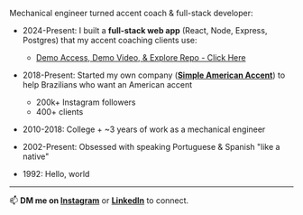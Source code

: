 Mechanical engineer turned accent coach & full-stack developer:

- 2024-Present:   I built a **full-stack web app** (React, Node, Express, Postgres) that my accent coaching clients use:
  - [Demo Access, Demo Video, & Explore Repo - Click Here](https://williamrosenberg.com?utm_source=github)

- 2018-Present:   Started my own company ([**Simple American Accent**](https://www.instagram.com/SimpleAmericanAccent)) to help Brazilians who want an American accent
  - 200k+ Instagram followers
  - 400+ clients

- 2010-2018:      College + ~3 years of work as a mechanical engineer

- 2002-Present:   Obsessed with speaking Portuguese & Spanish "like a native"

- 1992:           Hello, world

---

<!-- <details>
  <summary>🔭 Building <a href="https://github.com/SimpleAmericanAccent">Simple American Accent</a></summary>
  <ul>
    <li>Helping Brazilians master an American accent (advanced English level required).</li>
    <li>Shifting from pure service to tech-enabled service.</li>
    <li>Built and actively improving a custom full-stack web app for my clients.
    </li>
  </ul>
</details>

<details>
  <summary>🔮 Goals</summary>
  <blockquote>  
    <details>
      <summary>Business</summary>
        <ul>
          <li><strong>Client results:</strong>
            <ul>
              <li>Help 10 Brazilian clients reach a convincingly American accent (rigorous definition pending).</li>
              <li>Develop reliable, rigorous accent measurement - and show significant improvements in clients' accents.</li>
              <li>Improve delivery metrics (accent results, testimonials, referrals, renewals, TTV, CHS, NPS, CRR, etc.).</li>
            </ul>
          </li>
        </ul>
    </details>
    <details>
      <summary>Software</summary>
        <ul>
          <li>Near term: Become awesome at web app development.</li>
          <li>Later: Explore AI/ML, data science, statistics — and use them in accent coaching.</li>
        </ul>
    </details>
    <details>
      <summary>Life</summary>  
      <ul>
        <li>Longer term: Broaden from accent coaching to deeper work in speech, communication, or even consciousness. (First, solve a narrow problem well!)</li>
        <li>Run a marathon under 4 hours — first one took ~7.5 hours 😅</li>
      </ul>
    </details>
  </blockquote>
</details>

<details>
  <summary>⚡ Fun fact: Fluent and near-native ability in Portuguese and Spanish</summary>
  <ul>
    <li>About 20 years deep into obsessing about sounding like a native (or as close as I can get) in both languages.</li>
    <li>Born and raised in the U.S. — native speaker of American English (General American).</li>
    <li>I teach what I live — not just theory.</li>
  </ul>
</details>
</details> -->

📫 **DM me on [Instagram](https://www.instagram.com/SimpleAmericanAccent)** or **[LinkedIn](https://www.linkedin.com/in/wrosenberg/)** to connect.
